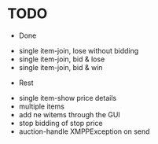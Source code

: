 TODO
====

- Done
+ single item-join, lose without bidding
+ single item-join, bid & lose
+ single item-join, bid & win
- Rest
+ single item-show price details
+ multiple items
+ add ne witems through the GUI
+ stop bidding of stop price
+ auction-handle XMPPException on send
